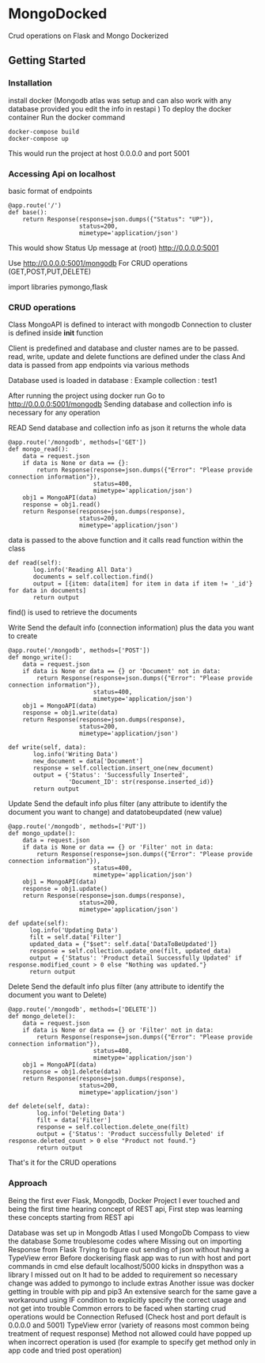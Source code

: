 # MongoDocked
 Crud operations on Flask and Mongo Dockerized
## Getting Started
### Installation
install docker
(Mongodb atlas was setup and can also work with any database provided you edit the info in restapi )
To deploy the docker container
Run the docker command
```
docker-compose build
docker-compose up
```
This would run the project at host 0.0.0.0 and port 5001

### Accessing Api on localhost

basic format of endpoints
```
@app.route('/')
def base():
    return Response(response=json.dumps({"Status": "UP"}),
                    status=200,
                    mimetype='application/json')
```
This would show Status Up message at (root) http://0.0.0.0:5001

Use http://0.0.0.0:5001/mongodb
For CRUD operations (GET,POST,PUT,DELETE)

import libraries pymongo,flask
### CRUD operations

Class MongoAPI is defined to interact with mongodb
Connection to cluster is defined inside __init__ function

Client is predefined and database and cluster names are to be passed.
read, write, update and delete functions are defined under the class
And data is passed from app endpoints via various methods

Database used is loaded in
database : Example
collection : test1

After running the project using docker run
Go to http://0.0.0.0:5001/mongodb
Sending database and collection info is necessary for any operation

READ
Send database and collection info as json it returns the whole data
```
@app.route('/mongodb', methods=['GET'])
def mongo_read():
    data = request.json
    if data is None or data == {}:
        return Response(response=json.dumps({"Error": "Please provide connection information"}),
                        status=400,
                        mimetype='application/json')
    obj1 = MongoAPI(data)
    response = obj1.read()
    return Response(response=json.dumps(response),
                    status=200,
                    mimetype='application/json')
```
data is passed to the above function and it calls read function within the class
```
def read(self):
       log.info('Reading All Data')
       documents = self.collection.find()
       output = [{item: data[item] for item in data if item != '_id'} for data in documents]
       return output
```
find() is used to retrieve the documents

Write
Send the default info (connection information) plus the data you want to create
```
@app.route('/mongodb', methods=['POST'])
def mongo_write():
    data = request.json
    if data is None or data == {} or 'Document' not in data:
        return Response(response=json.dumps({"Error": "Please provide connection information"}),
                        status=400,
                        mimetype='application/json')
    obj1 = MongoAPI(data)
    response = obj1.write(data)
    return Response(response=json.dumps(response),
                    status=200,
                    mimetype='application/json')
```

```
def write(self, data):
       log.info('Writing Data')
       new_document = data['Document']
       response = self.collection.insert_one(new_document)
       output = {'Status': 'Successfully Inserted',
                 'Document_ID': str(response.inserted_id)}
       return output

```
Update
Send the default info plus filter (any attribute to identify the document you want to change) and datatobeupdated (new value)
```
@app.route('/mongodb', methods=['PUT'])
def mongo_update():
    data = request.json
    if data is None or data == {} or 'Filter' not in data:
        return Response(response=json.dumps({"Error": "Please provide connection information"}),
                        status=400,
                        mimetype='application/json')
    obj1 = MongoAPI(data)
    response = obj1.update()
    return Response(response=json.dumps(response),
                    status=200,
                    mimetype='application/json')
```

```
def update(self):
      log.info('Updating Data')
      filt = self.data['Filter']
      updated_data = {"$set": self.data['DataToBeUpdated']}
      response = self.collection.update_one(filt, updated_data)
      output = {'Status': 'Product detail Successfully Updated' if response.modified_count > 0 else "Nothing was updated."}
      return output

```
Delete
Send the default info plus filter (any attribute to identify the document you want to Delete)
```
@app.route('/mongodb', methods=['DELETE'])
def mongo_delete():
    data = request.json
    if data is None or data == {} or 'Filter' not in data:
        return Response(response=json.dumps({"Error": "Please provide connection information"}),
                        status=400,
                        mimetype='application/json')
    obj1 = MongoAPI(data)
    response = obj1.delete(data)
    return Response(response=json.dumps(response),
                    status=200,
                    mimetype='application/json')
```
```
def delete(self, data):
        log.info('Deleting Data')
        filt = data['Filter']
        response = self.collection.delete_one(filt)
        output = {'Status': 'Product successfully Deleted' if response.deleted_count > 0 else "Product not found."}
        return output

```

That's it for the CRUD operations

### Approach

Being the first ever Flask, Mongodb, Docker Project I ever touched and being the first time hearing concept of REST api,
First step was learning these concepts starting from REST api

Database was set up in Mongodb Atlas
I used MongoDb Compass to view the database
Some troublesome codes where
Missing out on importing Response from Flask
Trying to figure out sending of json without having a TypeView error
Before dockerising flask app was to run with host and port commands in cmd else default localhost/5000 kicks in
dnspython was a library I missed out on
It had to be added to requirement so necessary change was added to pymongo to include extras
Another issue was docker getting in trouble with pip and pip3
An extensive search for the same gave a workaround using IF condition to explicitly specify the correct usage and not get into trouble
Common errors to be faced when starting crud operations would be
Connection Refused (Check host and port default is 0.0.0.0 and 5001)
TypeView error (variety of reasons most common being treatment of request response)
Method not allowed could have popped up when incorrect operation is used (for example to specify get method only in app code and tried post operation)
